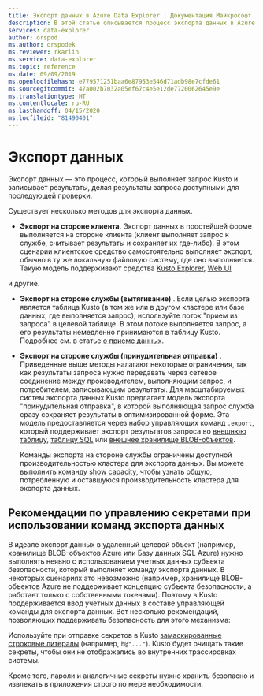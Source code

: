 ```yaml
---
title: Экспорт данных в Azure Data Explorer | Документация Майкрософт
description: В этой статье описывается процесс экспорта данных в Azure Data Explorer.
services: data-explorer
author: orspod
ms.author: orspodek
ms.reviewer: rkarlin
ms.service: data-explorer
ms.topic: reference
ms.date: 09/09/2019
ms.openlocfilehash: e779571251baa6e87953e546d71adb98e7cfde61
ms.sourcegitcommit: 47a002b7032a05ef67c4e5e12de7720062645e9e
ms.translationtype: HT
ms.contentlocale: ru-RU
ms.lasthandoff: 04/15/2020
ms.locfileid: "81490401"
---
```

# <a name="data-export"></a>Экспорт данных

Экспорт данных — это процесс, который выполняет запрос Kusto и записывает результаты, делая результаты запроса доступными для последующей проверки.

Существует несколько методов для экспорта данных.

* **Экспорт на стороне клиента**. Экспорт данных в простейшей форме выполняется на стороне клиента (клиент выполняет запрос к службе, считывает результаты и сохраняет их где-либо). В этом сценарии клиентское средство самостоятельно выполняет экспорт, обычно в ту же локальную файловую систему, где оно выполняется. Такую модель поддерживают средства [Kusto.Explorer](../../tools/kusto-explorer.md), [Web UI](https://docs.microsoft.com/azure/data-explorer/web-query-data) 


 и другие.

* **Экспорт на стороне службы (вытягивание)** . Если целью экспорта является таблица Kusto (в том же или в другом кластере или базе данных, где выполняется запрос), используйте поток "прием из запроса" в целевой таблице. В этом потоке выполняется запрос, а его результаты немедленно принимаются в таблицу Kusto. Подробнее см. в статье [о приеме данных](../data-ingestion/index.md).



* **Экспорт на стороне службы (принудительная отправка)** . Приведенные выше методы налагают некоторые ограничения, так как результаты запроса нужно передавать через сетевое соединение между производителем, выполняющим запрос, и потребителем, записывающим результаты. Для масштабируемых систем экспорта данных Kusto предлагает модель экспорта "принудительная отправка", в которой выполняющая запрос служба сразу сохраняет результаты в оптимизированной форме. Эта модель предоставляется через набор управляющих команд `.export`, который поддерживает экспорт результатов запроса во [внешнюю таблицу](export-data-to-an-external-table.md), [таблицу SQL](export-data-to-sql.md) или [внешнее хранилище BLOB-объектов](export-data-to-storage.md).
  
  Команды экспорта на стороне службы ограничены доступной производительностью кластера для экспорта данных. 
  Вы можете выполнить команду [show capacity](../../management/diagnostics.md#show-capacity), чтобы узнать общую, потребленную и оставшуюся производительность кластера для экспорта данных.

## <a name="recommendations-for-secret-management-when-using-data-export-commands"></a>Рекомендации по управлению секретами при использовании команд экспорта данных

В идеале экспорт данных в удаленный целевой объект (например, хранилище BLOB-объектов Azure или Базу данных SQL Azure) нужно выполнять неявно с использованием учетных данных субъекта безопасности, который выполняет команду экспорта данных. В некоторых сценариях это невозможно (например, хранилище BLOB-объектов Azure не поддерживает концепцию субъекта безопасности, а работает только с собственными токенами). Поэтому в Kusto поддерживается ввод учетных данных в составе управляющей команды для экспорта данных. Вот несколько рекомендаций, позволяющих поддерживать безопасность для этого механизма:

Используйте при отправке секретов в Kusto [замаскированные строковые литералы](../../query/scalar-data-types/string.md#obfuscated-string-literals) (например, `h@"..."`).
Kusto будет очищать такие секреты, чтобы они не отображались во внутренних трассировках системы.

Кроме того, пароли и аналогичные секреты нужно хранить безопасно и извлекать в приложения строго по мере необходимости.
